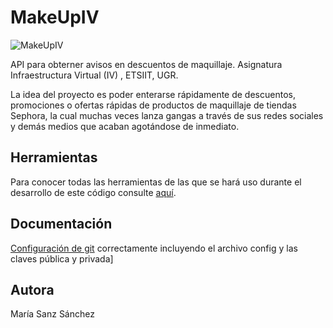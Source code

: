 # MakeUpIV
![MakeUpIV](https://github.com/mariasanzs/makeupIV/blob/master/docs/img/icon.png)


API para obterner avisos en descuentos de maquillaje. Asignatura Infraestructura Virtual (IV) , ETSIIT, UGR.

La idea del proyecto es poder enterarse rápidamente de descuentos, promociones o ofertas rápidas de productos de maquillaje de tiendas Sephora, la cual muchas veces lanza gangas a través de sus redes sociales y demás medios que acaban agotándose de inmediato.

## Herramientas
Para conocer todas las herramientas de las que se hará uso durante el desarrollo de este código consulte [aquí](https://github.com/mariasanzs/makeupIV/blob/master/docs/herramientas.md).

## Documentación
[Configuración de git](https://github.com/mariasanzs/makeupIV/blob/master/docs/git.md) correctamente incluyendo el archivo config y las claves pública y privada]

## Autora
María Sanz Sánchez
